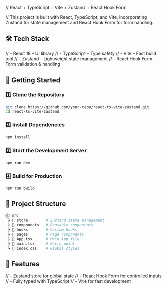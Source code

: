 // React + TypeScript + Vite + Zustand + React Hook Form

// This project is built with React, TypeScript, and Vite, incorporating Zustand for state management and React Hook Form for form handling.

## 🛠 Tech Stack
// - React 18 – UI library
// - TypeScript – Type safety
// - Vite – Fast build tool
// - Zustand – Lightweight state management
// - React Hook Form – Form validation & handling

## 🚀 Getting Started

### 1️⃣ Clone the Repository
```sh
git clone https://github.com/your-repo/react-ts-vite-zustand.git
cd react-ts-vite-zustand
```

### 2️⃣ Install Dependencies
```sh
npm install
```

### 3️⃣ Start the Development Server
```sh
npm run dev
```

### 4️⃣ Build for Production
```sh
npm run build
```

## 📂 Project Structure
```bash
📦 src
 ┣ 📂 store        # Zustand state management
 ┣ 📂 components   # Reusable components
 ┣ 📂 hooks        # Custom hooks
 ┣ 📂 pages        # Page components
 ┣ 📜 App.tsx      # Main App file
 ┣ 📜 main.tsx     # Entry point
 ┗ 📜 index.css    # Global styles
```

## 🌟 Features
// - Zustand store for global state
// - React Hook Form for controlled inputs
// - Fully typed with TypeScript
// - Vite for fast development
